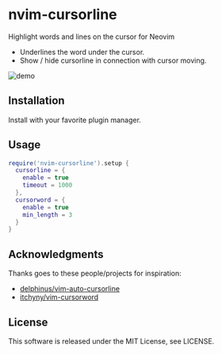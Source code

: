 # nvim-cursorline

Highlight words and lines on the cursor for Neovim

- Underlines the word under the cursor.
- Show / hide cursorline in connection with cursor moving.

![demo](https://user-images.githubusercontent.com/42740055/102508634-f4d26c80-40c8-11eb-90af-142a7a63837d.gif)

## Installation

Install with your favorite plugin manager.

## Usage

```lua
require('nvim-cursorline').setup {
  cursorline = {
    enable = true
    timeout = 1000
  },
  cursorword = {
    enable = true
    min_length = 3
  }
}
```

## Acknowledgments

Thanks goes to these people/projects for inspiration:

- [delphinus/vim-auto-cursorline](https://github.com/delphinus/vim-auto-cursorline)
- [itchyny/vim-cursorword](https://github.com/itchyny/vim-cursorword)

## License

This software is released under the MIT License, see LICENSE.
